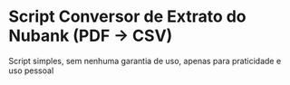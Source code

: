 # Script Conversor de Extrato do Nubank (PDF -> CSV)

Script simples, sem nenhuma garantia de uso, apenas para praticidade e uso pessoal

